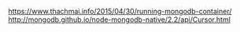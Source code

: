 https://www.thachmai.info/2015/04/30/running-mongodb-container/
http://mongodb.github.io/node-mongodb-native/2.2/api/Cursor.html

